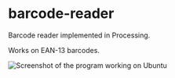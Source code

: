 barcode-reader
==============

Barcode reader implemented in Processing.

Works on EAN-13 barcodes.

![Screenshot of the program working on Ubuntu](http://i2.wp.com/jancorazza.com/wordpress/wp-content/uploads/2013/12/Screenshot-from-2014-04-04-23_12_19.png?resize=1600%2C900)
